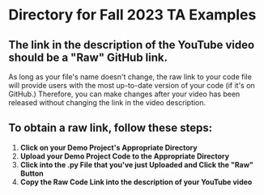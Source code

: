 # Directory for Fall 2023 TA Examples

## The link in the description of the YouTube video should be a "Raw" GitHub link. 

As long as your file's name doesn't change, the raw link to your code file will provide users with the most up-to-date version of your code (if it's on GitHub.) Therefore, you can make changes after your video has been released without changing the link in the video description. 

## To obtain a raw link, follow these steps: 

1. **Click on your Demo Project's Appropriate Directory**
![]()
2. **Upload your Demo Project Code to the Appropriate Directory**
3. **Click into the .py File that you've just Uploaded and Click the "Raw" Button**
4. **Copy the Raw Code Link into the description of your YouTube video**
